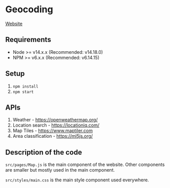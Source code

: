 # Geocoding
[Website](http://geocoding-digital-systems.herokuapp.com)

## Requirements

- Node >= v14.x.x (Recommended: v14.18.0)
- NPM >= v6.x.x (Recommended: v6.14.15)

## Setup

1. `npm install`
2. `npm start`

## APIs

1. Weather - https://openweathermap.org/
2. Location search - https://locationiq.com/
3. Map Tiles - https://www.maptiler.com
4. Area classification - https://ml5js.org/

## Description of the code

`src/pages/Map.js` is the main component of the website. Other components are smaller but mostly used in the main component.

`src/styles/main.css` is the main style component used everywhere.

